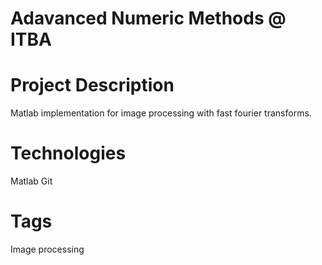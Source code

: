 Adavanced Numeric Methods @ ITBA
=======


Project Description
=======
Matlab implementation for image processing with fast fourier transforms.

Technologies
=======
Matlab
Git


Tags
========
Image processing

